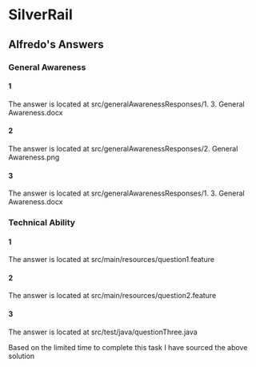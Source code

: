 # SilverRail
## Alfredo's Answers

### General Awareness
#### 1
The answer is located at src/generalAwarenessResponses/1. 3. General Awareness.docx

#### 2
The answer is located at src/generalAwarenessResponses/2. General Awareness.png

#### 3
The answer is located at src/generalAwarenessResponses/1. 3. General Awareness.docx


### Technical Ability
#### 1
The answer is located at src/main/resources/question1.feature

#### 2
The answer is located at src/main/resources/question2.feature

#### 3
The answer is located at src/test/java/questionThree.java

Based on the limited time to complete this task I have sourced the above solution